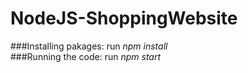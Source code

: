 # NodeJS-ShoppingWebsite


###Installing pakages: run *npm install*
<br/>
###Running the code: run *npm start*
